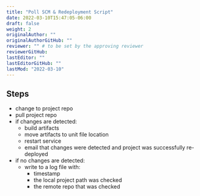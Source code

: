 ```yaml
---
title: "Poll SCM & Redeployment Script"
date: 2022-03-10T15:47:05-06:00
draft: false
weight: 2
originalAuthor: ""
originalAuthorGitHub: ""
reviewer: "" # to be set by the approving reviewer
reviewerGitHub:
lastEditor: ""
lastEditorGitHub: ""
lastMod: "2022-03-10"
---
```


## Steps

- change to project repo
- pull project repo
- if changes are detected:
  - build artifacts
  - move artifacts to unit file location
  - restart service
  - email that changes were detected and project was successfully re-deployed
- if no changes are detected:
  - write to a log file with:
    - timestamp
    - the local project path was checked
    - the remote repo that was checked